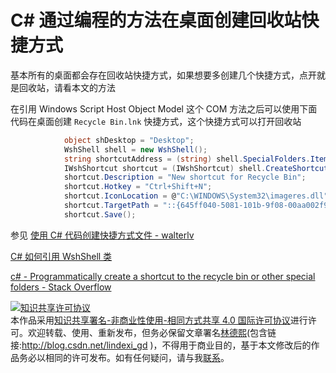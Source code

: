 
# C# 通过编程的方法在桌面创建回收站快捷方式

基本所有的桌面都会存在回收站快捷方式，如果想要多创建几个快捷方式，点开就是回收站，请看本文的方法

<!--more-->


<!-- csdn -->

在引用 Windows Script Host Object Model 这个 COM 方法之后可以使用下面代码在桌面创建 `Recycle Bin.lnk` 快捷方式，这个快捷方式可以打开回收站

```csharp
            object shDesktop = "Desktop";
            WshShell shell = new WshShell();
            string shortcutAddress = (string) shell.SpecialFolders.Item(ref shDesktop) + @"\Recycle Bin.lnk";
            IWshShortcut shortcut = (IWshShortcut) shell.CreateShortcut(shortcutAddress);
            shortcut.Description = "New shortcut for Recycle Bin";
            shortcut.Hotkey = "Ctrl+Shift+N";
            shortcut.IconLocation = @"C:\WINDOWS\System32\imageres.dll";
            shortcut.TargetPath = "::{645ff040-5081-101b-9f08-00aa002f954e}";
            shortcut.Save();
```

参见 [使用 C# 代码创建快捷方式文件 - walterlv](https://blog.walterlv.com/post/create-shortcut-file-using-csharp.html )

[C# 如何引用 WshShell 类](https://blog.lindexi.com/post/c-%E5%A6%82%E4%BD%95%E5%BC%95%E7%94%A8-wshshell-%E7%B1%BB )

[c# - Programmatically create a shortcut to the recycle bin or other special folders - Stack Overflow](https://stackoverflow.com/a/41825480/6116637 )





<a rel="license" href="http://creativecommons.org/licenses/by-nc-sa/4.0/"><img alt="知识共享许可协议" style="border-width:0" src="https://licensebuttons.net/l/by-nc-sa/4.0/88x31.png" /></a><br />本作品采用<a rel="license" href="http://creativecommons.org/licenses/by-nc-sa/4.0/">知识共享署名-非商业性使用-相同方式共享 4.0 国际许可协议</a>进行许可。欢迎转载、使用、重新发布，但务必保留文章署名[林德熙](http://blog.csdn.net/lindexi_gd)(包含链接:http://blog.csdn.net/lindexi_gd )，不得用于商业目的，基于本文修改后的作品务必以相同的许可发布。如有任何疑问，请与我[联系](mailto:lindexi_gd@163.com)。